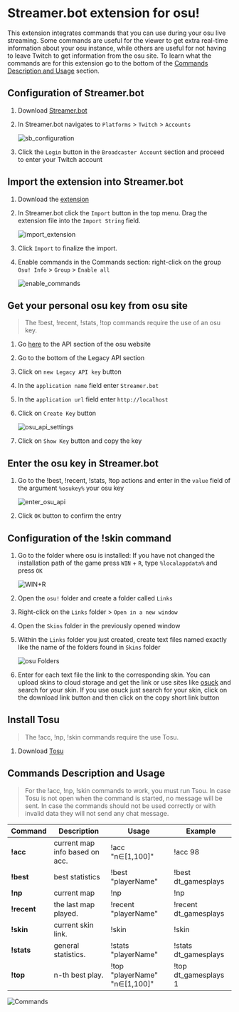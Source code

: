 # Streamer.bot extension for osu!
This extension integrates commands that you can use during your osu live streaming. Some commands are useful for the viewer to get extra real-time information about your osu instance, while others are useful for not having to leave Twitch to get information from the osu site.
To learn what the commands are for this extension go to the bottom of the [Commands Description and Usage](https://github.com/dt-gamesplays/streamer.bot-extension-for-osu/tree/main?tab=readme-ov-file#commands-description-and-usage) section.

## Configuration of Streamer.bot
1. Download [Streamer.bot](https://streamer.bot/)
2. In Streamer.bot navigates to `Platforms` > `Twitch` > `Accounts`

   ![sb_configuration](https://i.ibb.co/72FdFFw/Streamer-bot-twitch-login.png)

3. Click the `Login` button in the `Broadcaster Account` section and proceed to enter your Twitch account


## Import the extension into Streamer.bot
1. Download the [extension](https://github.com/dt-gamesplays/streamer.bot-extension-for-osu/releases/download/v1.0.0/osu.Twitch.Commands.sb)
2. In Streamer.bot click the `Import` button in the top menu. Drag the extension file into the `Import String` field.

   ![import_extension](https://i.ibb.co/b2fQqdr/import-extension.png)

3. Click `Import` to finalize the import.
4. Enable commands in the Commands section: right-click on the group `Osu! Info` > `Group` > `Enable all`

   ![enable_commands](https://i.ibb.co/Y49gPW3/Enable-commands.png)


## Get your personal osu key from osu site
> The !best, !recent, !stats, !top commands require the use of an osu key.
1. Go [here](https://osu.ppy.sh/p/api) to the API section of the osu website
2. Go to the bottom of the Legacy API section
3. Click on `new Legacy API key` button
4. In the `application name` field enter `Streamer.bot`
5. In the `application url` field enter `http://localhost`
6. Click on `Create Key` button

   ![osu_api_settings](https://i.ibb.co/WHgHh0x/osu-API-settings.png)

8. Click on `Show Key` button and copy the key


## Enter the osu key in Streamer.bot
1. Go to the !best, !recent, !stats, !top actions and enter in the `value` field of the argument `%osukey%` your osu key

   ![enter_osu_api](https://i.ibb.co/jVGpsrm/Enter-osu-key.png)

2. Click `OK` button to confirm the entry


## Configuration of the !skin command
1. Go to the folder where osu is installed: If you have not changed the installation path of the game press `WIN` + `R`, type `%localappdata%` and press `OK`

   ![WIN+R](https://i.ibb.co/WvQnTFT/win-r-localappdata.png)

2. Open the `osu!` folder and create a folder called `Links`
3. Right-click on the `Links` folder > `Open in a new window`
4. Open the `Skins` folder in the previously opened window
5. Within the `Links` folder you just created, create text files named exactly like the name of the folders found in `Skins` folder

   ![osu Folders](https://i.ibb.co/d5nxTL0/osu-Folders.png)

6. Enter for each text file the link to the corresponding skin. You can upload skins to cloud storage and get the link or use sites like [osuck](https://skins.osuck.net/skins/category/popular?t=1&d=0) and search for your skin. If you use osuck just search for your skin, click on the download link button and then click on the copy short link button


## Install Tosu
> The !acc, !np, !skin commands require the use Tosu.
1. Download [Tosu](https://github.com/tosuapp/tosu)


## Commands Description and Usage
> For the !acc, !np, !skin commands to work, you must run Tsou.
In case Tosu is not open when the command is started, no message will be sent. In case the commands should not be used correctly or with invalid data they will not send any chat message.

| **Command**      | **Description**     |      **Usage**              |      **Example** |
|---|---|---|---|
| **!acc** | current map info based on acc. | !acc "n∈[1,100]" | !acc 98
| **!best** | best statistics  | !best "playerName" | !best dt_gamesplays
| **!np** | current map | !np | !np
| **!recent** | the last map played. | !recent "playerName" | !recent dt_gamesplays
| **!skin** | current skin link. | !skin | !skin
| **!stats** | general statistics. | !stats "playerName" | !stats dt_gamesplays
| **!top** | n-th best play. | !top "playerName" "n∈[1,100]"  | !top dt_gamesplays 1

![Commands](https://i.ibb.co/nmhFTDS/Commands.jpg)
